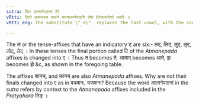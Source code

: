 ```yaml
---
sutra: टित आत्मनेपदानां टेरे
vRtti: टितो लकारस्य स्थाने यान्यात्मनेपदानि तेषां टेरेकारादेशो भवति ॥
vRtti_eng: The substitute \"_e\"_ replaces the last vowel, with the consonant that follows it, of the \"_Atmanepada_\" substitutes of that \"_la_\" which has an indicatory \"_t_\".

---
```

The ल or the tense-affixes that have an indicatory ट् are six:- लट्, लिट्, लुट्, लृट्, लोट्, लेट् । In these tenses the final portion called टि of the _Atmanepada_ affixes is changed into ए । Thus त becomes ते, आताम् becomes आते, झ becomes झे &c, as shown in the foregoing table.

The affixes शानच्, and कानच् are also _Atmanepada_ affixes. Why are not their finals changed into ए as in पचमानः, यजमानः? Because the word आत्मनेपदानां in the _sutra_ refers by context to the _Atmanepada_ affixes included in the _Pratyahara_ तिङ् ।